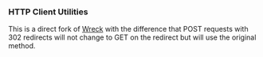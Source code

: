 ### HTTP Client Utilities

This is a direct fork of [Wreck](https://github.com/hapijs/wreck) with the difference that POST requests with 302 redirects will not change to GET on the redirect but will use the original method.
